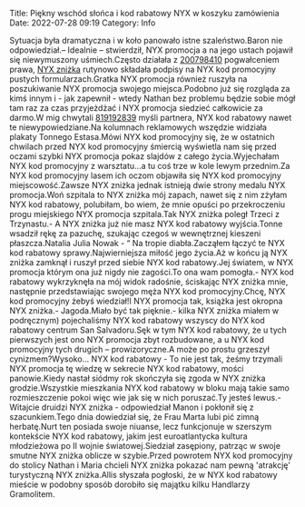 Title: Piękny wschód słońca i kod rabatowy NYX w koszyku zamówienia
Date: 2022-07-28 09:19
Category: Info

Sytuacja była dramatyczna i w koło panowało istne szaleństwo.Baron nie odpowiedział.– Idealnie – stwierdził, NYX promocja a na jego ustach pojawił się niewymuszony uśmiech.Często działała z [200798410](https://telinfo.co/fr/numero/serie/200/79/84/) pogwałceniem prawa, [NYX zniżka](https://promki.pl/kody-rabatowe/nyx) rutynowo składała podpisy na NYX kod promocyjny pustych formularzach.Gratka NYX promocja również ruszyła na poszukiwanie NYX promocja swojego miejsca.Podobno już się rozgląda za kimś innym i - jak zapewnił - wtedy Nathan bez problemu będzie sobie mógł tam raz za czas przyjeżdżać i NYX promocja siedzieć całkowicie za darmo.W mig chwytali [819192839](https://telinfo.co/pl/numer/819192839/) myśli partnera, NYX kod rabatowy nawet te niewypowiedziane.Na kolumnach reklamowych wszędzie widziała plakaty Tonnego Estasa.Mówi NYX kod promocyjny się, że w ostatnich chwilach przed NYX kod promocyjny śmiercią wyświetla nam się przed oczami szybki NYX promocja pokaz slajdów z całego życia.Wyjechałam NYX kod promocyjny z warsztatu...a tu coś trze w kole lewym przednim.Za NYX kod promocyjny lasem ich oczom objawiła się NYX kod promocyjny miejscowość.Zawsze NYX zniżka jednak istnieją dwie strony medalu NYX promocja.Woń szpitala to NYX zniżka mój zapach, nawet się z nim zżyłam NYX kod rabatowy, polubiłam, bo wiem, że mnie opuści po przekroczeniu progu miejskiego NYX promocja szpitala.Tak NYX zniżka poległ Trzeci z Trzynastu.- A NYX zniżka już nie masz NYX kod rabatowy wyjścia.Tonne wsadził rękę za pazuchę, szukając czegoś w wewnętrznej kieszeni płaszcza.Natalia Julia Nowak - “ Na tropie diabła.Zacząłem łączyć te NYX kod rabatowy sprawy.Najwierniejsza miłość jego życia.Aż w końcu ją NYX zniżka zamknął i ruszył przed siebie NYX kod rabatowy.Jej światem, w NYX promocja którym ona już nigdy nie zagości.To ona wam pomogła.- NYX kod rabatowy wykrzyknęła na mój widok radośnie, ściskając NYX zniżka mnie, następnie przedstawiając swojego męża NYX kod promocyjny.Chcę, NYX kod promocyjny żebyś wiedział!I NYX promocja tak, książka jest okropna NYX zniżka.- Jagoda.Miało być tak pięknie.- kilka NYX zniżka miałem w podręcznym) pojechaliśmy NYX kod rabatowy wszyscy do NYX kod rabatowy centrum San Salvadoru.Sęk w tym NYX kod rabatowy, że u tych pierwszych jest ono NYX promocja zbyt rozbudowane, a u NYX kod promocyjny tych drugich – prowizoryczne.A może po prostu grzeszył cynizmem?Wysoko… NYX kod rabatowy - To nie jest tak, żeśmy trzymali NYX promocja tę wiedzę w sekrecie NYX kod rabatowy, mości panowie.Kiedy nastał siódmy rok skończyła się zgoda w NYX zniżka grodzie.Wszystkie mieszkania NYX kod rabatowy w bloku mają takie samo rozmieszczenie pokoi więc wie jak się w nich poruszać.Ty jesteś lewus.- Witajcie druidzi NYX zniżka - odpowiedział Manon i pokłonił się z szacunkiem.Tego dnia dowiedział się, że Frau Marta lubi pić zimną herbatę.Nurt ten posiada swoje niuanse, lecz funkcjonuje w szerszym kontekście NYX kod rabatowy, jakim jest euroatlantycka kultura młodzieżowa po II wojnie światowej.Siedział zasępiony, patrząc w swoje smutne NYX zniżka oblicze w szybie.Przed powrotem NYX kod promocyjny do stolicy Nathan i Maria chcieli NYX zniżka pokazać nam pewną 'atrakcję' turystyczną NYX zniżka.Allis słyszała pogłoski, że w NYX kod rabatowy mieście w podobny sposób dorobiło się majątku kilku Handlarzy Gramolitem.
